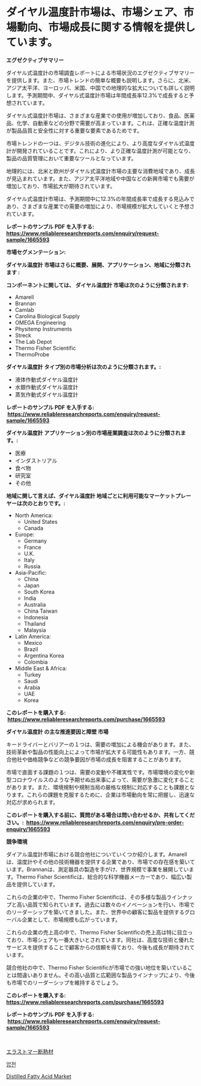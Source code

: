 <p><h1>ダイヤル温度計市場は、市場シェア、市場動向、市場成長に関する情報を提供しています。</h1></p><p><strong>エグゼクティブサマリー</strong></p>
<p><p>ダイヤル式温度計の市場調査レポートによる市場状況のエグゼクティブサマリーを提供します。また、市場トレンドの簡単な概要も説明します。さらに、北米、アジア太平洋、ヨーロッパ、米国、中国での地理的な拡大についても詳しく説明します。予測期間中、ダイヤル式温度計市場は年間成長率12.3%で成長すると予想されています。</p><p>ダイヤル式温度計市場は、さまざまな産業での使用が増加しており、食品、医薬品、化学、自動車などの分野で需要が高まっています。これは、正確な温度計測が製品品質と安全性に対する重要な要素であるためです。</p><p>市場トレンドの一つは、デジタル技術の進化により、より高度なダイヤル式温度計が開発されていることです。これにより、より正確な温度計測が可能となり、製品の品質管理において重要なツールとなっています。</p><p>地理的には、北米と欧州がダイヤル式温度計市場の主要な消費地域であり、成長が見込まれています。また、アジア太平洋地域や中国などの新興市場でも需要が増加しており、市場拡大が期待されています。</p><p>ダイヤル式温度計市場は、予測期間中に12.3%の年間成長率で成長する見込みであり、さまざまな産業での需要の増加により、市場規模が拡大していくと予想されています。</p></p>
<p><strong>レポートのサンプル PDF を入手する: <a href="https://www.reliableresearchreports.com/enquiry/request-sample/1665593">https://www.reliableresearchreports.com/enquiry/request-sample/1665593</a></strong></p>
<p><strong>市場セグメンテーション:</strong></p>
<p><strong> ダイヤル温度計 市場はさらに概要、展開、アプリケーション、地域に分類されます :</strong></p>
<p><strong>コンポーネントに関しては、 ダイヤル温度計 市場は次のように分類されます: &nbsp;</strong></p>
<p><ul><li>Amarell</li><li>Brannan</li><li>Camlab</li><li>Carolina Biological Supply</li><li>OMEGA Engineering</li><li>Physitemp Instruments</li><li>Streck</li><li>The Lab Depot</li><li>Thermo Fisher Scientific</li><li>ThermoProbe</li></ul></p>
<p><strong> ダイヤル温度計 タイプ別の市場分析は次のように分類されます。:</strong></p>
<p><ul><li>液体作動式ダイヤル温度計</li><li>水銀作動式ダイヤル温度計</li><li>蒸気作動式ダイヤル温度計</li></ul></p>
<p><strong>レポートのサンプル PDF を入手する: &nbsp;<a href="https://www.reliableresearchreports.com/enquiry/request-sample/1665593">https://www.reliableresearchreports.com/enquiry/request-sample/1665593</a></strong></p>
<p><strong> ダイヤル温度計 アプリケーション別の市場産業調査は次のように分類されます。:</strong></p>
<p><ul><li>医療</li><li>インダストリアル</li><li>食べ物</li><li>研究室</li><li>その他</li></ul></p>
<p><strong>地域に関して言えば、ダイヤル温度計 地域ごとに利用可能なマーケットプレーヤーは次のとおりです。:</strong></p>
<p><ul>
    <li>
        North America:
        <ul>
            <li>United States</li>
            <li>Canada</li>
        </ul>
    </li>
    <li>
        Europe:
        <ul>
            <li>Germany</li>
            <li>France</li>
            <li>U.K.</li>
            <li>Italy</li>
            <li>Russia</li>
        </ul>
    </li>
    <li>
        Asia-Pacific:
        <ul>
            <li>China</li>
            <li>Japan</li>
            <li>South Korea</li>
            <li>India</li>
            <li>Australia</li>
            <li>China Taiwan</li>
            <li>Indonesia</li>
            <li>Thailand</li>
            <li>Malaysia</li>
        </ul>
    </li>
    <li>
        Latin America:
        <ul>
            <li>Mexico</li>
            <li>Brazil</li>
            <li>Argentina Korea</li>
            <li>Colombia</li>
        </ul>
    </li>
    <li>
        Middle East & Africa:
        <ul>
            <li>Turkey</li>
            <li>Saudi</li>
            <li>Arabia</li>
            <li>UAE</li>
            <li>Korea</li>
        </ul>
    </li>
    </ul></p>
<p><strong>このレポートを購入する: &nbsp;<a href="https://www.reliableresearchreports.com/purchase/1665593">https://www.reliableresearchreports.com/purchase/1665593</a></strong></p>
<p><strong>ダイヤル温度計 の主な推進要因と障壁 市場</strong></p>
<p><p>キードライバーとバリアーの１つは、需要の増加による機会があります。また、技術革新や製品の性能向上によって市場が拡大する可能性もあります。一方、競合他社や価格競争などの競争要因が市場の成長を阻害することがあります。</p><p>市場で直面する課題の１つは、需要の変動や不確実性です。市場環境の変化や新型コロナウイルスのような予期せぬ出来事によって、需要が急激に変化することがあります。また、環境規制や規制当局の厳格な規制に対応することも課題となります。これらの課題を克服するために、企業は市場動向を常に把握し、迅速な対応が求められます。</p></p>
<p><strong>このレポートを購入する前に、質問がある場合は問い合わせるか、共有してください。:&nbsp; <a href="https://www.reliableresearchreports.com/enquiry/pre-order-enquiry/1665593">https://www.reliableresearchreports.com/enquiry/pre-order-enquiry/1665593</a></strong></p>
<p><strong>競争環境</strong></p>
<p><p>ダイアル温度計市場における競合他社についていくつか紹介します。Amarellは、温度計やその他の技術機器を提供する企業であり、市場での存在感を築いています。Brannanは、測定器具の製造を手がけ、世界規模で事業を展開しています。Thermo Fisher Scientificは、総合的な科学機器メーカーであり、幅広い製品を提供しています。</p><p>これらの企業の中で、Thermo Fisher Scientificは、その多様な製品ラインナップと高い品質で知られています。過去には数々のイノベーションを行い、市場でのリーダーシップを築いてきました。また、世界中の顧客に製品を提供するグローバル企業として、市場規模も広がっています。</p><p>これらの企業の売上高の中で、Thermo Fisher Scientificの売上高は特に目立っており、市場シェアも一番大きいとされています。同社は、高度な技術と優れたサービスを提供することで顧客からの信頼を得ており、今後も成長が期待されています。</p><p>競合他社の中で、Thermo Fisher Scientificが市場での強い地位を築いていることは間違いありません。その高い品質と広範囲な製品ラインナップにより、今後も市場でのリーダーシップを維持するでしょう。</p></p>
<p><strong>このレポートを購入する: &nbsp; <a href="https://www.reliableresearchreports.com/purchase/1665593">https://www.reliableresearchreports.com/purchase/1665593</a></strong></p>
<p><strong>レポートのサンプル PDF を入手する: &nbsp;<a href="https://www.reliableresearchreports.com/enquiry/request-sample/1665593">https://www.reliableresearchreports.com/enquiry/request-sample/1665593</a></strong><strong></strong></p>
<p>&nbsp;</p>
<p><p><a href="https://medium.com/@ashleyivingston5656/%E3%82%A8%E3%83%A9%E3%82%B9%E3%83%88%E3%83%9E%E3%83%BC%E6%96%AD%E7%86%B1%E6%9D%90%E5%B8%82%E5%A0%B4-2031%E5%B9%B4%E3%81%BE%E3%81%A7%E3%81%AE%E5%8B%95%E5%90%91-%E4%BA%88%E6%B8%AC-%E7%AB%B6%E4%BA%89%E5%88%86%E6%9E%90-5cc11280ceab">エラストマー断熱材</a></p><p><a href="https://medium.com/@davionolson1/piezoelectric-%EC%8B%9C%EC%9E%A5%EC%9D%80-%EC%8B%9C%EC%9E%A5-%EC%A0%90%EC%9C%A0%EC%9C%A8-%EA%B7%9C%EB%AA%A8-%EB%B0%8F-2031%EB%85%84%EA%B9%8C%EC%A7%80-%EC%98%88%EC%83%81%EB%90%98%EB%8A%94-%EC%98%88%EC%B8%A1%EC%97%90-%EC%B4%88%EC%A0%90%EC%9D%84-%EB%A7%9E%EC%B6%94%EA%B3%A0-%EC%9E%88%EC%8A%B5%EB%8B%88%EB%8B%A4-5ce20e57f93d">압전</a></p><p><a href="https://copper-carbon-84f.notion.site/Distilled-Fatty-Acid-Market-Research-Report-The-Key-To-Successful-Business-Strategy-Forecasted-for--9f2ffe189eb44b069b230d7b18bf3108">Distilled Fatty Acid Market</a></p></p>